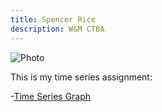 ```yaml
---
title: Spencer Rice
description: W&M CTBA
---
```


![Photo](/pics/sample)

This is my time series assignment:

-[Time Series Graph](/TimeSeries/index.md)
